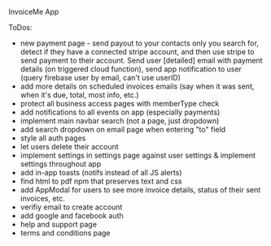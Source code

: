InvoiceMe App


ToDos:
- new payment page - send payout to your contacts only you search for, detect if they have a connected stripe account, and then use stripe to send payment to their account. Send user [detailed] email with payment details (on triggered cloud function), send app notification to user (query firebase user by email, can't use userID)
- add more details on scheduled invoices emails (say when it was sent, when it's due, total, most info, etc.)
- protect all business access pages with memberType check
- add notifications to all events on app (especially payments)
- implement main navbar search (not a page, just dropdown)
- add search dropdown on email page when entering "to" field
- style all auth pages
- let users delete their account
- implement settings in settings page against user settings & implement settings throughout app
- add in-app toasts (notifs instead of all JS alerts)
- find html to pdf npm that preserves text and css
- add AppModal for users to see more invoice details, status of their sent invoices, etc.
- verifiy email to create account
- add google and facebook auth
- help and support page
- terms and conditions page